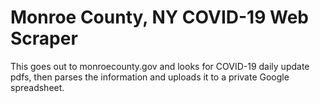 # Monroe County, NY COVID-19 Web Scraper

This goes out to monroecounty.gov and looks for COVID-19 daily update pdfs,
then parses the information and uploads it to a private Google spreadsheet.
